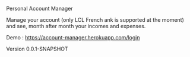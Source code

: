 Personal Account Manager

Manage your account (only LCL French ank is supported at the moment) and see, month after month your incomes and expenses.

Demo : https://account-manager.herokuapp.com/login

Version 0.0.1-SNAPSHOT
